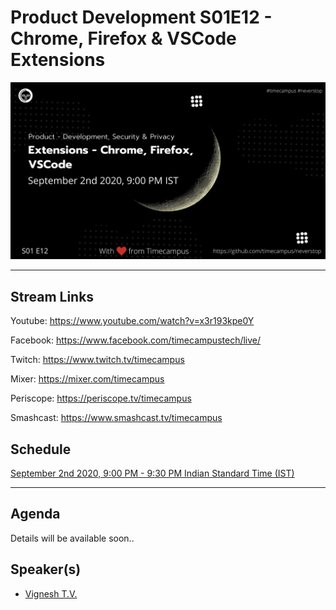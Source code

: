# Product Development S01E12 - Chrome, Firefox & VSCode Extensions

<img src="https://raw.githubusercontent.com/timecampus/neverstop/master/product-development/Season-1/PD-S01E12/PD-S01E12.png" width="800">

---

## Stream Links

Youtube: https://www.youtube.com/watch?v=x3r193kpe0Y

Facebook: https://www.facebook.com/timecampustech/live/

Twitch: https://www.twitch.tv/timecampus

Mixer: https://mixer.com/timecampus

Periscope: https://periscope.tv/timecampus

Smashcast: https://www.smashcast.tv/timecampus

## Schedule

[September 2nd 2020, 9:00 PM - 9:30 PM Indian Standard Time (IST)](https://calendar.google.com/event?action=TEMPLATE&tmeid=MGpxN3ZxaG51cHE2cTJnN2xnM3BmZWttNzlfMjAyMDA5MDJUMTUzMDAwWiB0aW1lY2FtcHVzLmNvbV8zaHE0cHRrczBsZTJybmQwajAxbzYwMTRhZ0Bn&tmsrc=timecampus.com_3hq4ptks0le2rnd0j01o6014ag%40group.calendar.google.com)

---

## Agenda

Details will be available soon..

## Speaker(s)

- [Vignesh T.V.](http://tvvignesh.com/)
